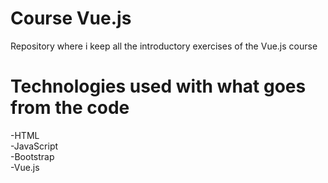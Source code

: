 # Course Vue.js
Repository where i keep all the introductory exercises of the Vue.js course

# Technologies used with what goes from the code
-HTML <br>
-JavaScript <br>
-Bootstrap <br>
-Vue.js
